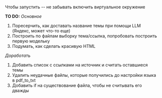 Чтобы запустить -- не забывать включить виртуальное окружение

**TO DO:**
_Основное_
1) Поресерчить, как доставать название темы при помощи LLM (Яндекс, может что-то еще)
2) Построить по файлам выборку тема/ссылка, попробовать построить первую модельку
3) Подумать, как сделать красивую HTML

_Доработать_
1) Добавить список с ссылками на источник и считать оставшиеся темы
2) Удалить неудачные файлы, которые получились до настройки языка в pdf_to_txt
3) Добавить if на существование файла, чтобы не считывать его дважды
